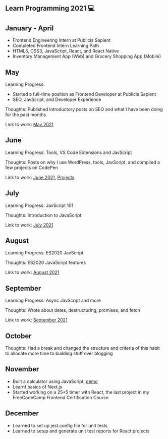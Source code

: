 Learn Programming 2021 💻
----------------------------
January - April
---------------
- Frontend Engineering Intern at Publicis Sapient
- Completed Frontend Intern Learning Path
- HTML5, CSS3, JavaScript, React, and React Native
- Inventory Management App (Web) and Grocery Shopping App (Mobile)

May
---
Learning Progress: 
- Started a full-time position as Frontend Developer at Publicis Sapient
- SEO, JavScript, and Developer Experience

Thoughts: Published introductory posts on SEO and what I have been doing for the past months

Link to work: [May 2021](https://matrixread.com/2021/05/)

June
----
Learning Progress: Tools, VS Code Extensions and JavScript

Thoughts: Posts on why I use WordPress, tools, JavScript, and complied a few projects on CodePen

Link to work: [June 2021](https://matrixread.com/2021/06/), [Projects](https://github.com/abhiramready/Full-Stack-Journey)

July
----
Learning Progress: JavScript 101

Thoughts: Introduction to JavaScript

Link to work: [July 2021](https://matrixread.com/2021/07/)

August
------
Learning Progress: ES2020 JavScript

Thoughts: ES2020 JavaScript features

Link to work: [August 2021](https://matrixread.com/2021/08/)

September
---------
Learning Progress: Async JavScript and more

Thoughts: Wrote about dates, destructuring, promises, and fetch

Link to work: [September 2021](https://matrixread.com/2021/09/)

October
-------
Thoughts: Had a break and changed the structure and criteria of this habit to allocate more time to building stuff over blogging

November
--------
-   Built a calculator using JavaScript, [demo](https://codepen.io/abhiramready/full/QWvoBwV)
-   Learnt basics of Next.js
-   Started working on a 25+5 timer with React, the last project in my FreeCodeCamp Frontend Certification Course

December
--------
-   Learned to set up jest.config file for unit tests
-   Learned to setup and generate unit test reports for React projects
